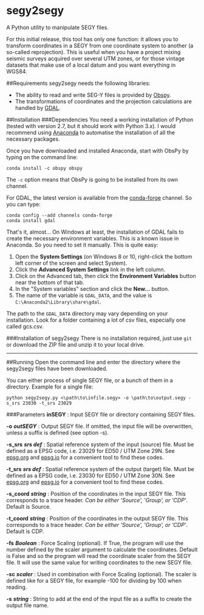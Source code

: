 # segy2segy
A Python utility to manipulate SEGY files.

For this initial release, this tool has only one function: it allows you to transform coordinates in a SEGY from one coordinate system to another (a so-called reprojection). This is useful when you have a project mixing seismic surveys acquired over several UTM zones, or for those vintage datasets that make use of a local datum and you want everything in WGS84.

##Requirements
segy2segy needs the following libraries:
  - The ability to read and write SEG-Y files is provided by [Obspy](http://docs.obspy.org). 
  - The transformations of coordinates and the projection calculations are handled by [GDAL](http://www.gdal.org/).

##Installation
###Dependencies
You need a working installation of Python (tested with version 2.7, but it should work with Python 3.x). I would recommend using [Anaconda](https://www.continuum.io/downloads) to automatise the installation of all the necessary packages. 

Once you have downloaded and installed Anaconda, start with ObsPy by typing on the command line:

    conda install -c obspy obspy

The `-c` option means that ObsPy is going to be installed from its own channel.

For GDAL, the latest version is available from the [conda-forge](https://conda-forge.github.io/) channel. So you can type:

    conda config --add channels conda-forge 
    conda install gdal

That's it, almost... On Windows at least, the installation of GDAL fails to create the necessary environment variables. This is a known issue in Anaconda. So you need to set it manually. This is quite easy:

  1. Open the **System Settings** (on Windows 8 or 10, right-click the bottom left corner of the screen and select System).
  2. Click the **Advanced System Settings** link in the left column.
  3. Click on the Advanced tab, then click the **Environment Variables** button near the bottom of that tab.
  4. In the "System variables" section and click the **New...** button. 
  5. The name of the variable is `GDAL_DATA`, and the value is `C:\Anaconda2\Library\share\gdal`.

The path to the `GDAL_DATA` directory may vary depending on your installation. Look for a folder containing a lot of csv files, especially one called gcs.csv.

###Installation of segy2segy
There is no installation required, just use `git` or download the ZIP file and unzip it to your local drive. 

----------

##Running
Open the command line and enter the directory where the segy2segy files have been downloaded.

You can either process of single SEGY file, or a bunch of them in a directory. Example for a single file:

    python segy2segy.py <\path\to\infile.segy> -o \path\to\output.segy -s_srs 23030 -t_srs 23029

###Parameters
**inSEGY** : Input SEGY file or directory containing SEGY files.
  
**-o** ***outSEGY*** : Output SEGY file. If omitted, the input file will be overwritten, unless a suffix is defined (see option -s).
  
**-s_srs** ***srs def*** : Spatial reference system of the input (source) file. Must be defined as
  a EPSG code, i.e. 23029 for ED50 / UTM Zone 29N. See [epsg.org](http://www.epsg.org) and [epsg.io](http://epsg.io) for a convenient tool to find these codes.
  
**-t_srs** ***srs def*** : Spatial reference system of the output (target) file. Must be defined
  as a EPSG code, i.e. 23030 for ED50 / UTM Zone 30N. See [epsg.org](http://www.epsg.org) and [epsg.io](http://epsg.io) for a convenient tool to find these codes.
  
**-s_coord** ***string*** : Position of the coordinates in the input SEGY file. This corresponds to a trace header. *Can be either 'Source', 'Group', or 'CDP'*. Default is Source.
  
**-t_coord** ***string*** : Position of the coordinates in the output SEGY file. This corresponds to a trace header. *Can be either 'Source', 'Group', or 'CDP'*. Default is CDP.

**-fs** ***Boolean*** : Force Scaling (optional). If True, the program will use the number defined by the scaler argument to calculate the coordinates. Default is False and so the program will read the coordinate scaler from the SEGY file. It will use the same value for writing coordinates to the new SEGY file.

**-sc** ***scaler*** : Used in combination with Force Scaling (optional). The scaler is defined like for a SEGY file, for example -100 for dividing by 100 when reading.

**-s** ***string*** : String to add at the end of the input file as a suffix to create the output file name.






